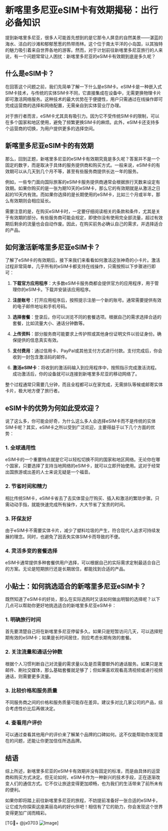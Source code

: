 # 新喀里多尼亚eSIM卡有效期揭秘：出行必备知识

提到新喀里多尼亚，很多人可能首先想到的是它那令人屏息的自然美景——湛蓝的海水、洁白的沙滩和郁郁葱葱的热带雨林。这个位于南太平洋的小岛国，以其独特的魅力吸引着来自世界各地的游客。然而，对于计划前往新喀里多尼亚旅行的人来说，有一个问题常常让人困扰：新喀里多尼亚的eSIM卡有效期到底是多久呢？

## 什么是eSIM卡？

在回答这个问题之前，我们先简单了解一下什么是eSIM卡。eSIM卡是一种嵌入式SIM卡技术，与传统的实体SIM卡不同，它直接集成在设备中，无需更换物理卡片即可激活网络服务。这种技术的最大优势在于便捷性，用户只需通过在线操作即可完成运营商的选择和网络配置，无需亲自到实体营业厅办理。

对于旅行者而言，eSIM卡尤其具有吸引力。因为它不受传统SIM卡的限制，可以在多个国家和地区使用，避免了频繁更换SIM卡的麻烦。此外，eSIM卡还支持多个运营商的切换，为用户提供更多的选择空间。

## 新喀里多尼亚eSIM卡的有效期

那么，回到正题，新喀里多尼亚的eSIM卡有效期究竟是多久呢？答案并不是一个固定的数字，而是取决于具体的服务提供商和购买方式。一般来说，eSIM卡的有效期可以从几天到几个月不等，甚至有些服务商提供长达一年的服务。

例如，一些专门面向国际旅客的eSIM卡服务提供商通常会根据旅行天数来设定有效期。如果你购买的是一张为期10天的eSIM卡，那么它的有效期就是从激活之日起的10天内有效。而如果你选择的是长期使用的eSIM卡，比如三个月或半年，那么有效期则会相应延长。

需要注意的是，在购买eSIM卡时，一定要仔细阅读相关的条款和条件，尤其是关于有效期的部分。有些服务商可能会规定，即使你没有使用完全部流量，超过有效期后剩余的流量也会自动作废。因此，在购买前务必确认自己的需求，并选择适合的产品。

## 如何激活新喀里多尼亚eSIM卡？

了解了eSIM卡的有效期后，接下来我们来看看如何激活这张神奇的小卡片。激活过程非常简单，几乎所有的eSIM卡都支持在线操作，只需按照以下步骤进行即可：

1. **下载官方应用程序**：大多数eSIM卡服务商都会提供官方的应用程序，用于管理你的eSIM卡。下载并安装该应用程序。
   
2. **注册账号**：打开应用程序后，按照提示注册一个新的账号。通常需要提供有效的电子邮件地址和手机号码。

3. **选择套餐**：登录后，你可以浏览不同的套餐选项。根据自己的需求选择合适的套餐，比如流量大小、通话分钟数等。

4. **上传资料**：部分服务商可能要求上传护照或其他身份证明文件以验证身份。确保提供的信息真实有效。

5. **支付费用**：通过信用卡、PayPal或其他支付方式进行付款。支付完成后，你会收到一封包含激活码的邮件。

6. **激活eSIM卡**：将收到的激活码输入到应用程序中，按照指示完成激活流程。成功激活后，你的设备就可以连接到新喀里多尼亚的移动网络了。

整个过程通常只需要几分钟，而且全程都可以在家完成，无需排队等候或邮寄实体卡片，极大地方便了旅行者。

## eSIM卡的优势为何如此受欢迎？

说了这么多，你可能会好奇，为什么这么多人会选择eSIM卡而不是传统的实体SIM卡呢？其实，eSIM卡之所以受到广泛欢迎，主要得益于以下几个方面的优势：

### 1. **全球通用性**
eSIM卡的一个重要特点就是它可以轻松切换不同的国家和地区网络。无论你在哪个国家，只要选择了支持当地网络的eSIM卡，就可以立即开始使用。这对于经常出国旅游或出差的人士来说无疑是一个福音。

### 2. **节省时间和精力**
相比传统SIM卡，eSIM卡省去了去实体营业厅购买、插入和激活的繁琐步骤。只需动动手指，就能快速完成所有操作，大大节省了宝贵的时间。

### 3. **环保友好**
由于eSIM卡不需要实体卡片，减少了塑料垃圾的产生，符合现代人追求可持续发展的理念。同时，也避免了因丢失实体SIM卡而导致的不便。

### 4. **灵活多变的套餐选择**
eSIM卡通常提供多种套餐供用户选择，可以根据自己的实际需求定制最适合自己的方案。无论是短期旅行还是长期居住，都能找到合适的产品。

## 小贴士：如何挑选适合的新喀里多尼亚eSIM卡？

既然知道了eSIM卡的好处，那么在实际选购时又该如何做出明智的选择呢？以下几点可以帮助你更好地挑选适合的新喀里多尼亚eSIM卡：

### 1. **明确旅行时间**
首先要清楚自己将在新喀里多尼亚停留多久。如果只是短暂访问几天，可以选择短期有效的eSIM卡；如果是长时间居住，则应考虑长期有效的套餐。

### 2. **关注流量和通话分钟数**
根据个人习惯判断自己对流量的需求量以及是否需要额外的通话服务。如果只是发邮件、刷社交媒体，那么基础套餐就足够了；但如果喜欢观看高清视频或进行视频通话，则需要更多流量。

### 3. **比较价格和服务质量**
不同服务商之间的价格和服务质量可能存在差异。建议多对比几家公司的产品，综合考虑性价比后再做决定。

### 4. **查看用户评价**
可以通过查看其他用户的评价来了解某个品牌的口碑如何。这不仅能帮助你发现潜在的问题，还能让你更加信任所选品牌。

## 结语

综上所述，新喀里多尼亚的eSIM卡有效期并没有固定的标准，而是由具体的运营商和购买方式决定。但无论如何，eSIM卡作为一种新兴的技术手段，正在逐渐改变人们的通信方式。它不仅让旅途变得更加顺畅，也为我们的生活带来了前所未有的便利。

如果你即将踏上前往新喀里多尼亚的旅程，不妨提前准备好一张合适的eSIM卡，让它成为你探索这座美丽岛屿的好伙伴吧！相信有了它的助力，你会发现这个世界变得更加广阔而精彩。

[TG💪+ @jx0703 ![Image](https://github.com/user-attachments/assets/dbca1d08-cadb-493c-b0ec-ad6f7a83f270)]